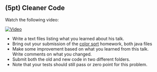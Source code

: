 ## (5pt) Cleaner Code

Watch the following video:

[![Video](http://img.youtube.com/vi/QiaDztJZO5Q/0.jpg)](https://youtu.be/QiaDztJZO5Q)

- Write a text files listing what you learned about his talk.
- Bring out your submission of the [color sort](https://github.com/pdgetrf/CSS143B/tree/master/homework/homework2/problem_1) homework, both java files
- Make some improvement based on what you learned from this talk. Write comments on what you changed.
- Submit both the old and new code in two different folders.
- Note that your tests should still pass or zero point for this problem.
